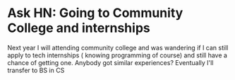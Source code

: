 # Ask HN: Going to Community College and internships

Next year I will attending community college and was wandering if I can still apply to tech internships ( knowing programming of course) and still have a chance of getting one. Anybody got similar experiences? Eventually I&#x27;ll transfer to BS in CS
